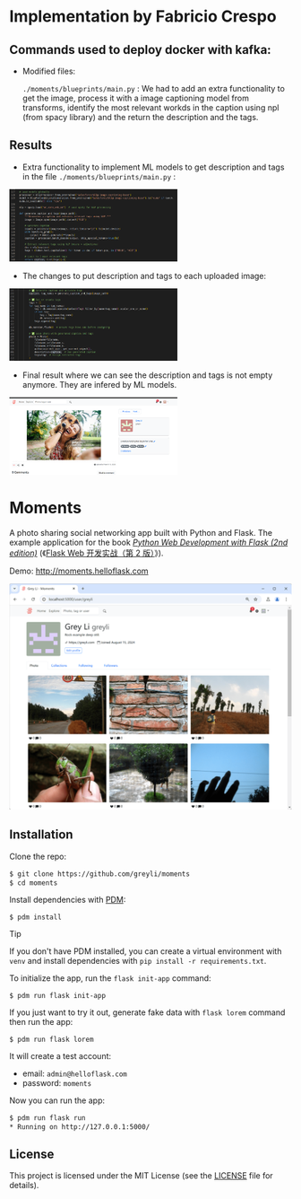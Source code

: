 # Implementation by Fabricio Crespo

## Commands used to deploy docker with kafka:

- Modified files: 

  `./moments/blueprints/main.py` : We had to add an extra functionality to get the image, process it with a image captioning model from transforms, identify the most relevant workds in the caption using npl (from spacy library) and the return the description and the tags.

## Results

- Extra functionality to implement ML models to get description and tags in the file `./moments/blueprints/main.py` :

<img src="images_rd/1.png" alt="Imagen 1" width="300">

- The changes to put description and tags to each uploaded image:

<img src="images_rd/2.png" alt="Imagen 2" width="300">

- Final result where we can see the description and tags is not empty anymore. They are infered by ML models.

<img src="images_rd/3.png" alt="Imagen 2" width="300">



# Moments

A photo sharing social networking app built with Python and Flask. The example application for the book *[Python Web Development with Flask (2nd edition)](https://helloflask.com/en/book/4)* (《[Flask Web 开发实战（第 2 版）](https://helloflask.com/book/4)》).

Demo: http://moments.helloflask.com

![Screenshot](demo.png)

## Installation

Clone the repo:

```
$ git clone https://github.com/greyli/moments
$ cd moments
```

Install dependencies with [PDM](https://pdm.fming.dev):

```
$ pdm install
```

> [!TIP]
> If you don't have PDM installed, you can create a virtual environment with `venv` and install dependencies with `pip install -r requirements.txt`.

To initialize the app, run the `flask init-app` command:

```
$ pdm run flask init-app
```

If you just want to try it out, generate fake data with `flask lorem` command then run the app:

```
$ pdm run flask lorem
```

It will create a test account:

* email: `admin@helloflask.com`
* password: `moments`

Now you can run the app:

```
$ pdm run flask run
* Running on http://127.0.0.1:5000/
```

## License

This project is licensed under the MIT License (see the
[LICENSE](LICENSE) file for details).
